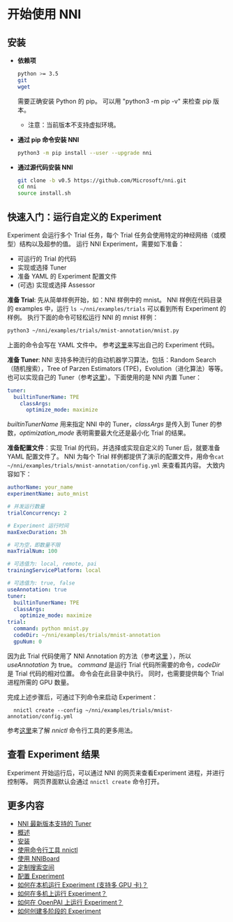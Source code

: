 # 开始使用 NNI

## **安装**

* **依赖项**
    
    ```bash
    python >= 3.5
    git
    wget
    ```
    
    需要正确安装 Python 的 pip。 可以用 "python3 -m pip -v" 来检查 pip 版本。
    
    * 注意：当前版本不支持虚拟环境。

* **通过 pip 命令安装 NNI**
    
    ```bash
    python3 -m pip install --user --upgrade nni
    ```

* **通过源代码安装 NNI**
    
    ```bash
    git clone -b v0.5 https://github.com/Microsoft/nni.git
    cd nni
    source install.sh
    ```

## **快速入门：运行自定义的 Experiment**

Experiment 会运行多个 Trial 任务，每个 Trial 任务会使用特定的神经网络（或模型）结构以及超参的值。 运行 NNI Experiment，需要如下准备：

* 可运行的 Trial 的代码
* 实现或选择 Tuner
* 准备 YAML 的 Experiment 配置文件
* (可选) 实现或选择 Assessor

**准备 Trial**: 先从简单样例开始，如：NNI 样例中的 mnist。 NNI 样例在代码目录的 examples 中，运行 `ls ~/nni/examples/trials` 可以看到所有 Experiment 的样例。 执行下面的命令可轻松运行 NNI 的 mnist 样例：

```bash
python3 ~/nni/examples/trials/mnist-annotation/mnist.py
```

上面的命令会写在 YAML 文件中。 参考[这里](howto_1_WriteTrial.md)来写出自己的 Experiment 代码。

**准备 Tuner**: NNI 支持多种流行的自动机器学习算法，包括：Random Search（随机搜索），Tree of Parzen Estimators (TPE)，Evolution（进化算法）等等。 也可以实现自己的 Tuner（参考[这里](howto_2_CustomizedTuner.md)）。下面使用的是 NNI 内置 Tuner：

```yml
tuner:
  builtinTunerName: TPE
    classArgs:
      optimize_mode: maximize
```

*builtinTunerName* 用来指定 NNI 中的 Tuner，*classArgs* 是传入到 Tuner 的参数，*optimization_mode* 表明需要最大化还是最小化 Trial 的结果。

**准备配置文件**：实现 Trial 的代码，并选择或实现自定义的 Tuner 后，就要准备 YAML 配置文件了。 NNI 为每个 Trial 样例都提供了演示的配置文件，用命令`cat ~/nni/examples/trials/mnist-annotation/config.yml` 来查看其内容。 大致内容如下：

```yml
authorName: your_name
experimentName: auto_mnist

# 并发运行数量
trialConcurrency: 2

# Experiment 运行时间
maxExecDuration: 3h

# 可为空，即数量不限
maxTrialNum: 100

# 可选值为: local, remote, pai
trainingServicePlatform: local

# 可选值为: true, false  
useAnnotation: true
tuner:
  builtinTunerName: TPE
  classArgs:
    optimize_mode: maximize
trial:
  command: python mnist.py
  codeDir: ~/nni/examples/trials/mnist-annotation
  gpuNum: 0
```

因为此 Trial 代码使用了 NNI Annotation 的方法（参考[这里](../tools/annotation/README.md) ），所以 *useAnnotation* 为 true。 *command* 是运行 Trial 代码所需要的命令，*codeDir* 是 Trial 代码的相对位置。 命令会在此目录中执行。 同时，也需要提供每个 Trial 进程所需的 GPU 数量。

完成上述步骤后，可通过下列命令来启动 Experiment：

      nnictl create --config ~/nni/examples/trials/mnist-annotation/config.yml
    

参考[这里](NNICTLDOC.md)来了解 *nnictl* 命令行工具的更多用法。

## 查看 Experiment 结果

Experiment 开始运行后，可以通过 NNI 的网页来查看Experiment 进程，并进行控制等。 网页界面默认会通过 `nnictl create` 命令打开。

## 更多内容

* [NNI 最新版本支持的 Tuner](./HowToChooseTuner.md)
* [概述](Overview.md)
* [安装](Installation.md)
* [使用命令行工具 nnictl](NNICTLDOC.md)
* [使用 NNIBoard](WebUI.md)
* [定制搜索空间](SearchSpaceSpec.md)
* [配置 Experiment](ExperimentConfig.md)
* [如何在本机运行 Experiment (支持多 GPU 卡)？](tutorial_1_CR_exp_local_api.md)
* [如何在多机上运行 Experiment？](tutorial_2_RemoteMachineMode.md)
* [如何在 OpenPAI 上运行 Experiment？](PAIMode.md)
* [如何创建多阶段的 Experiment](multiPhase.md)